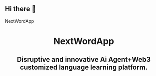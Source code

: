 ## Hi there 👋

NextWordApp


<h1 align="center">
  NextWordApp
</h1>

<h2 align="center">
  Disruptive and innovative Ai Agent+Web3 customized language learning platform.
</h2>




